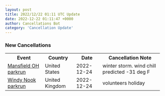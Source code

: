 ```yaml
---
layout: post
title: 2022/12/22 01:11 UTC Update
date: 2022-12-22 01:11:47 +0000
author: Cancellations Bot
category: 'Cancellation Update'
---
```


<h3>New Cancellations</h3>
<div class='hscrollable'>
<table style='width: 100%'>
    <tr>
        <th>Event</th>
        <th>Country</th>
        <th>Date</th>
        <th>Cancellation Note</th>
    </tr>
    <tr>
        <td><a href="https://www.parkrun.us/mansfieldoh">Mansfield OH parkrun</a></td>
        <td>United States</td>
        <td>2022-12-24</td>
        <td>winter storm. wind chill predicted -31 deg F</td>
    </tr>
    <tr>
        <td><a href="https://www.parkrun.org.uk/windynook">Windy Nook parkrun</a></td>
        <td>United Kingdom</td>
        <td>2022-12-24</td>
        <td>volunteers holiday</td>
    </tr>
</table>
</div>
